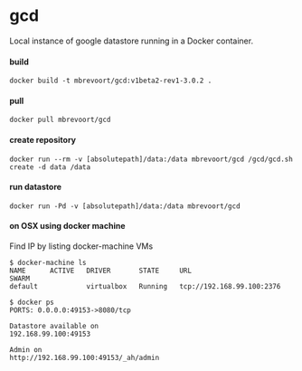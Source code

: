 # gcd
Local instance of google datastore running in a Docker container.

#### build
```
docker build -t mbrevoort/gcd:v1beta2-rev1-3.0.2 .
```
#### pull
```
docker pull mbrevoort/gcd
```

#### create repository
```
docker run --rm -v [absolutepath]/data:/data mbrevoort/gcd /gcd/gcd.sh create -d data /data
```

#### run datastore
```
docker run -Pd -v [absolutepath]/data:/data mbrevoort/gcd
```

#### on OSX using docker machine

Find IP by listing docker-machine VMs
```
$ docker-machine ls
NAME      ACTIVE   DRIVER       STATE     URL                         SWARM
default            virtualbox   Running   tcp://192.168.99.100:2376
```

```
$ docker ps
PORTS: 0.0.0.0:49153->8080/tcp
```

```
Datastore available on
192.168.99.100:49153
```

```
Admin on
http://192.168.99.100:49153/_ah/admin
```
